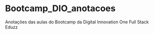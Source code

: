 # Bootcamp_DIO_anotacoes
Anotações das aulas do Bootcamp da Digital Innovation One Full Stack Eduzz
